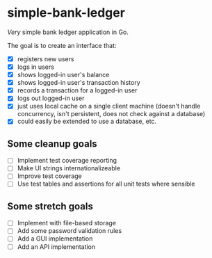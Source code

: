 # simple-bank-ledger

*Very* simple bank ledger application in Go.

The goal is to create an interface that:

- [x] registers new users
- [x] logs in users
- [x] shows logged-in user's balance
- [x] shows logged-in user's transaction history
- [x] records a transaction for a logged-in user
- [x] logs out logged-in user
- [x] just uses local cache on a single client machine (doesn't handle concurrency, isn't persistent, does not check against a database)
- [x] could easily be extended to use a database, etc.

## Some cleanup goals

- [ ] Implement test coverage reporting
- [ ] Make UI strings internationalizeable
- [ ] Improve test coverage
- [ ] Use test tables and assertions for all unit tests where sensible

## Some stretch goals

- [ ] Implement with file-based storage
- [ ] Add some password validation rules
- [ ] Add a GUI implementation
- [ ] Add an API implementation
